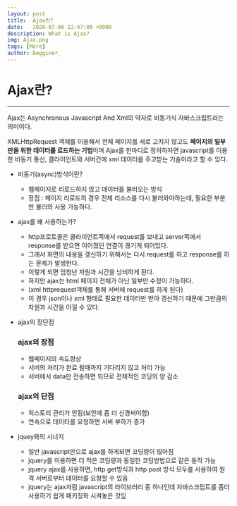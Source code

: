 ```yaml
---
layout: post
title:  Ajax란?
date:   2020-07-06 22:47:00 +0000
description: What is Ajax?
img: Ajax.png
tags: [More]
author: begginer_
---
```


# Ajax란?

---

Ajax는 Asynchronous Javascript And Xml의 약자로 비동기식 자바스크립트라는 의미이다.

 XMLHttpRequest 객체를 이용해서 전체 페이지를 새로 고치지 않고도 **페이지의 일부만을 위한 데이터를 로드하는 기법**이며 Ajax를 한마디로 정의하자면 javascript를 이용한 비동기 통신, 클라이언트와 서버간에 xml 데이터를 주고받는 기술이라고 할 수 있다.

- 비동기(async)방식이란?
    - 웹페이지로 리로드하지 않고 데이터를 불러오는 방식
    - 장점 : 페이지 리로드의 경우 전체 리소스를 다시 불러와야하는데, 필요한 부분만 불러와 사용 가능하다.
- ajax를 왜 사용하는가?
    - http프로토콜은 클라이언트쪽에서 request를 보내고 server쪽에서 response를 받으면 이어졌던 연결이 끊기게 되어있다.
    - 그래서 화면의 내용을 갱신하기 위해서는 다시 request를 하고 response를 하는 문제가 발생한다.
    - 이렇게 되면 엄청난 자원과 시간을 낭비하게 된다.
    - 하지만 ajax는 html 페이지 전체가 아닌 일부만 수정이 가능하다.
    - (xml httprequest객체를 통해 서버에 request를 하게 된다)
    - 이 경우 json이나 xml 형태로 필요한 데이터만 받아 갱신하기 때문에 그만큼의 자원과 시간을 아낄 수 있다.
- ajax의 장단점

    ### ajax의 장점

    - 웹페이지의 속도향상
    - 서버의 처리가 완료 될때까지 기다리지 않고 처리 가능
    - 서버에서 data만 전송하면 되므로 전체적인 코딩의 양 감소

    ### ajax의 단점

    - 히스토리 관리가 안됨(보안에 좀 더 신경써야함)
    - 연속으로 데이터를 요청하면 서버 부하가 증가
- jquey와의 시너지
    - 일반 javascript만으로 ajax를 하게되면 코딩량이 많아짐
    - jquery를 이용하면 더 적은 코딩량과 동일한 코딩방법으로 같은 동작 가능
    - jquery ajax를 사용하면, http get방식과 http post 방식 모두를 사용하여 원격 서버로부터 데이터를 요청할 수 있음
    - jquery는 ajax처럼 javascript의 라이브러리 중 하나인데 자바스크립트를 좀더 사용하기 쉽게 패키징화 시켜놓은 것임
